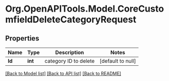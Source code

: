 # Org.OpenAPITools.Model.CoreCustomfieldDeleteCategoryRequest

## Properties

Name | Type | Description | Notes
------------ | ------------- | ------------- | -------------
**Id** | **int** | category ID to delete | [default to null]

[[Back to Model list]](../README.md#documentation-for-models) [[Back to API list]](../README.md#documentation-for-api-endpoints) [[Back to README]](../README.md)


